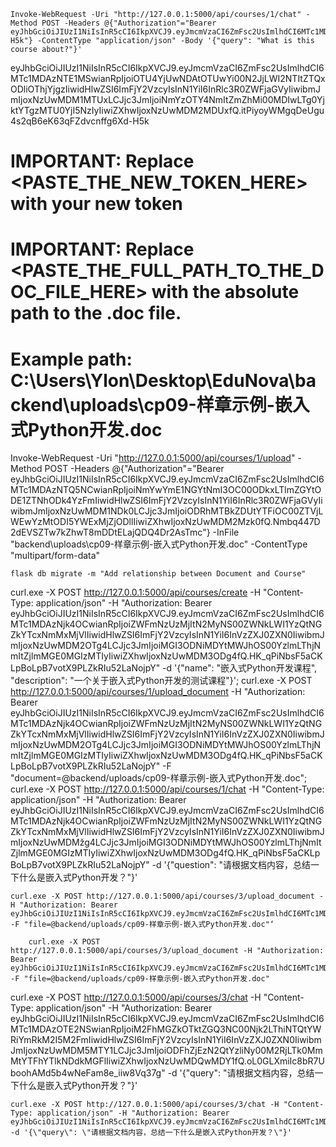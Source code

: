     Invoke-WebRequest -Uri "http://127.0.0.1:5000/api/courses/1/chat" -Method POST -Headers @{"Authorization"="Bearer eyJhbGciOiJIUzI1NiIsInR5cCI6IkpXVCJ9.eyJmcmVzaCI6ZmFsc2UsImlhdCI6MTc1MDAzNTE1MSwianRpIjoiOTU4YjUwNDAtOTUwYi00N2JjLWI2NTItZTQxODliOThjYjgzIiwidHlwZSI6ImFjY2VzcyIsInN1YiI6InRlc3R0ZWFjaGVyIiwibmJmIjoxNzUwMDM1MTUxLCJjc3JmIjoiNmYzOTY4NmItZmZhMi00MDIwLTg0YjktYTgzMTU0YjI5NzIyIiwiZXhwIjoxNzUwMDM2MDUxfQ.itPiyoyWMgqDeUgu4s2qB6eK63qFZdvcnffg6Xd-H5k"} -ContentType "application/json" -Body '{"query": "What is this course about?"}'



eyJhbGciOiJIUzI1NiIsInR5cCI6IkpXVCJ9.eyJmcmVzaCI6ZmFsc2UsImlhdCI6MTc1MDAzNTE1MSwianRpIjoiOTU4YjUwNDAtOTUwYi00N2JjLWI2NTItZTQxODliOThjYjgzIiwidHlwZSI6ImFjY2VzcyIsInN1YiI6InRlc3R0ZWFjaGVyIiwibmJmIjoxNzUwMDM1MTUxLCJjc3JmIjoiNmYzOTY4NmItZmZhMi00MDIwLTg0YjktYTgzMTU0YjI5NzIyIiwiZXhwIjoxNzUwMDM2MDUxfQ.itPiyoyWMgqDeUgu4s2qB6eK63qFZdvcnffg6Xd-H5k

# IMPORTANT: Replace <PASTE_THE_NEW_TOKEN_HERE> with your new token
# IMPORTANT: Replace <PASTE_THE_FULL_PATH_TO_THE_DOC_FILE_HERE> with the absolute path to the .doc file.
# Example path: C:\Users\Ylon\Desktop\EduNova\backend\uploads\cp09-样章示例-嵌入式Python开发.doc

Invoke-WebRequest -Uri "http://127.0.0.1:5000/api/courses/1/upload" -Method POST -Headers @{"Authorization"="Bearer eyJhbGciOiJIUzI1NiIsInR5cCI6IkpXVCJ9.eyJmcmVzaCI6ZmFsc2UsImlhdCI6MTc1MDAzNTQ5NCwianRpIjoiNmYwYmE1NGYtNmI3OC00ODkxLTlmZGYtODE1ZTNhODk4YzFmIiwidHlwZSI6ImFjY2VzcyIsInN1YiI6InRlc3R0ZWFjaGVyIiwibmJmIjoxNzUwMDM1NDk0LCJjc3JmIjoiODRhMTBkZDUtYTFiOC00ZTVjLWEwYzMtODI5YWExMjZjODllIiwiZXhwIjoxNzUwMDM2Mzk0fQ.Nmbq447D2dEVSZTw7kZhwT8mDDtELajQDQ4Dr2AsTmc"} -InFile "backend\uploads\cp09-样章示例-嵌入式Python开发.doc" -ContentType "multipart/form-data"

    flask db migrate -m "Add relationship between Document and Course"


curl.exe -X POST http://127.0.0.1:5000/api/courses/create -H "Content-Type: application/json" -H "Authorization: Bearer eyJhbGciOiJIUzI1NiIsInR5cCI6IkpXVCJ9.eyJmcmVzaCI6ZmFsc2UsImlhdCI6MTc1MDAzNjk4OCwianRpIjoiZWFmNzUzMjItN2MyNS00ZWNkLWI1YzQtNGZkYTcxNmMxMjVlIiwidHlwZSI6ImFjY2VzcyIsInN1YiI6InVzZXJ0ZXN0IiwibmJmIjoxNzUwMDM2OTg4LCJjc3JmIjoiMGI3ODNiMDYtMWJhOS00YzlmLThjNmItZjlmMGE0MGIzMTIyIiwiZXhwIjoxNzUwMDM3ODg4fQ.HK_qPiNbsF5aCKLpBoLpB7votX9PLZkRIu52LaNojpY" -d '{"name": "嵌入式Python开发课程", "description": "一个关于嵌入式Python开发的测试课程"}'; curl.exe -X POST http://127.0.0.1:5000/api/courses/1/upload_document -H "Authorization: Bearer eyJhbGciOiJIUzI1NiIsInR5cCI6IkpXVCJ9.eyJmcmVzaCI6ZmFsc2UsImlhdCI6MTc1MDAzNjk4OCwianRpIjoiZWFmNzUzMjItN2MyNS00ZWNkLWI1YzQtNGZkYTcxNmMxMjVlIiwidHlwZSI6ImFjY2VzcyIsInN1YiI6InVzZXJ0ZXN0IiwibmJmIjoxNzUwMDM2OTg4LCJjc3JmIjoiMGI3ODNiMDYtMWJhOS00YzlmLThjNmItZjlmMGE0MGIzMTIyIiwiZXhwIjoxNzUwMDM3ODg4fQ.HK_qPiNbsF5aCKLpBoLpB7votX9PLZkRIu52LaNojpY" -F "document=@backend/uploads/cp09-样章示例-嵌入式Python开发.doc"; curl.exe -X POST http://127.0.0.1:5000/api/courses/1/chat -H "Content-Type: application/json" -H "Authorization: Bearer eyJhbGciOiJIUzI1NiIsInR5cCI6IkpXVCJ9.eyJmcmVzaCI6ZmFsc2UsImlhdCI6MTc1MDAzNjk4OCwianRpIjoiZWFmNzUzMjItN2MyNS00ZWNkLWI1YzQtNGZkYTcxNmMxMjVlIiwidHlwZSI6ImFjY2VzcyIsInN1YiI6InVzZXJ0ZXN0IiwibmJmIjoxNzUwMDMžg4LCJjc3JmIjoiMGI3ODNiMDYtMWJhOS00YzlmLThjNmItZjlmMGE0MGIzMTIyIiwiZXhwIjoxNzUwMDM3ODg4fQ.HK_qPiNbsF5aCKLpBoLpB7votX9PLZkRIu52LaNojpY" -d '{"question": "请根据文档内容，总结一下什么是嵌入式Python开发？"}'

    curl.exe -X POST http://127.0.0.1:5000/api/courses/3/upload_document -H "Authorization: Bearer eyJhbGciOiJIUzI1NiIsInR5cCI6IkpXVCJ9.eyJmcmVzaCI6ZmFsc2UsImlhdCI6MTc1MDAzOTE2NSwianRpIjoiM2FhMGZkOTktZGQ3NC00Njk2LThiNTQtYWRiYmRkM2I5M2FmIiwidHlwZSI6ImFjY2VzcyIsInN1YiI6InVzZXJ0ZXN0IiwibmJmIjoxNzUwMDM5MTY1LCJjc3JmIjoiODFhZjEzN2QtYzliNy00M2RjLTk0MmMtYTFhYTlkNDdkMGFlIiwiZXhwIjoxNzUwMDQwMDY1fQ.oL0GLXmiIc8bR7UboohAMd5b4wNeFam8e_iiw8Vq37g" -F "file=@backend/uploads/cp09-样章示例-嵌入式Python开发.doc"‘

        curl.exe -X POST http://127.0.0.1:5000/api/courses/3/upload_document -H "Authorization: Bearer eyJhbGciOiJIUzI1NiIsInR5cCI6IkpXVCJ9.eyJmcmVzaCI6ZmFsc2UsImlhdCI6MTc1MDAzNzk0NCwianRpIjoiMjkwOTYxNTctM2MzZC00MTZhLWJkN2MtYmIxMWNjYTc5MWNlIiwidHlwZSI6ImFjY2VzcyIsInN1YiI6InVzZXJ0ZXN0IiwibmJmIjoxNzUwMDM3OTQ0LCJjc3JmIjoiOTM2NzBhMDEtZGQ1MS00ZmMwLWIzYWUtNzFkNWYwYTY0Y2FkIiwiZXhwIjoxNzUwMDM4ODQ0fQ.s5hWV050xweMw9MshpZ4jlCp0kUvMD5f3NLgKEYWb10" -F "file=@backend/uploads/cp09-样章示例-嵌入式Python开发.doc"

curl.exe -X POST http://127.0.0.1:5000/api/courses/3/chat -H "Content-Type: application/json" -H "Authorization: Bearer eyJhbGciOiJIUzI1NiIsInR5cCI6IkpXVCJ9.eyJmcmVzaCI6ZmFsc2UsImlhdCI6MTc1MDAzOTE2NSwianRpIjoiM2FhMGZkOTktZGQ3NC00Njk2LThiNTQtYWRiYmRkM2I5M2FmIiwidHlwZSI6ImFjY2VzcyIsInN1YiI6InVzZXJ0ZXN0IiwibmJmIjoxNzUwMDM5MTY1LCJjc3JmIjoiODFhZjEzN2QtYzliNy00M2RjLTk0MmMtYTFhYTlkNDdkMGFlIiwiZXhwIjoxNzUwMDQwMDY1fQ.oL0GLXmiIc8bR7UboohAMd5b4wNeFam8e_iiw8Vq37g" -d '{\"query\": \"请根据文档内容，总结一下什么是嵌入式Python开发？\"}'

    curl.exe -X POST http://127.0.0.1:5000/api/courses/3/chat -H "Content-Type: application/json" -H "Authorization: Bearer eyJhbGciOiJIUzI1NiIsInR5cCI6IkpXVCJ9.eyJmcmVzaCI6ZmFsc2UsImlhdCI6MTc1MDA0MDA5MywianRpIjoiMWU0Zjk2MTktMjkwNS00ZGMyLTkxZDAtZTZjZGRlOTE1N2RiIiwidHlwZSI6ImFjY2VzcyIsInN1YiI6InVzZXJ0ZXN0IiwibmJmIjoxNzUwMDQwMDkzLCJjc3JmIjoiNWY2NWNmMjYtZmU5OS00NzdjLTljOGUtNjFlY2UxMTdhZjRjIiwiZXhwIjoxNzUwMDQwOTkzfQ.ExDnBS3DFBfedMw2fy_ldKBiXTxPY_a6dooYe9oi8x0" -d '{\"query\": \"请根据文档内容，总结一下什么是嵌入式Python开发？\"}'